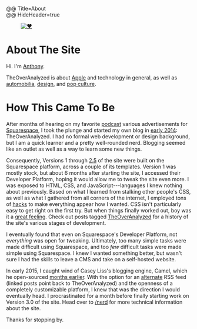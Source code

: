 @@ Title=About  
@@ HideHeader=true  

<figure class="figright">
	<a class="nohover" href="http://d.pr/i/1d53F+">
		<img src="http://d.pr/i/1d53F+" alt="❤️">
	</a>
</figure>

<h1 id="info">About The Site</h1>

Hi. I'm [Anthony][ant].

TheOverAnalyzed is about [Apple][theoveranalyzed] and technology in general, as well as [automobilia][theoveranalyzed 2], [design][theoveranalyzed 3], and [pop culture][theoveranalyzed 4].

<h1 id="howthiscametobe">How This Came To Be</h1>

After months of hearing on my favorite [podcast][atp] various advertisements for [Squarespace][ss], I took the plunge and started my own blog in [early 2014][ear]: TheOverAnalyzed. I had no formal web development or design background, but I am a quick learner and a pretty well-rounded nerd. Blogging seemed like an outlet as well as a way to learn some new things.

Consequently, Versions 1 through [2.5][instagram] of the site were built on the Squarespace platform, across a couple of its templates. Version 1 was mostly stock, but about 6 months after starting the site, I accessed their Developer Platform, hoping it would allow me to tweak the site even more. I was exposed to HTML, CSS, and JavaScript---languages I knew nothing about previously. Based on what I learned from stalking other people's CSS, as well as what I gathered from all corners of the internet, I employed tons of [hacks][hacks] to make everything appear how I wanted. CSS isn't particularly easy to get right on the first try. But when things finally worked out, boy was it a [great feeling][twitter]. Check out posts tagged [TheOverAnalyzed][toa] for a history of the site's various stages of development.

I eventually found that even on Squarespace's Developer Platform, not *everything* was open for tweaking. Ultimately, too many simple tasks were made difficult using Squarespace, and too *few* difficult tasks were made simple using Squarespace. I knew I wanted something better, but wasn't sure I had the skills to leave a CMS and take on a self-hosted website.

In early 2015, I caught wind of Casey Liss's blogging engine, Camel, which he open-sourced [months earlier][caseyliss]. With the option for an [alternate][rssa] RSS feed (linked posts point back to TheOverAnalyzed) and the openness of a completely customizable platform, I knew that was the direction I would eventually head. I procrastinated for a month before finally starting work on Version 3.0 of the site. Head over to [/nerd][nerd] for more technical information about the site.

Thanks for stopping by.

[ant]: http://www.twitter.com/toniwonkanobi
[atp]: http://atp.fm
[caseyliss]: http://www.caseyliss.com/2014/5/2/camel-open-sourced
[ear]: https://twitter.com/TheOverAnalyzed/status/430233457029947392
[hacks]: http://www.theoveranalyzed.net/tags/Squarespace
[instagram]: https://instagram.com/p/2oFqCowLyD/?taken-by=theoveranalyzed
[nerd]: http://www.theoveranalyzed.net/nerd
[ss]: http://www.squarespace.com
[toa]: http://www.theoveranalyzed.net/tags/TheOverAnalyzed
[rssa]: http://www.theoveranalyzed.net/rss-alternate
[theoveranalyzed]: http://www.theoveranalyzed.net/tags/Apple
[theoveranalyzed 2]: http://www.theoveranalyzed.net/tags/cars
[theoveranalyzed 3]: http://www.theoveranalyzed.net/tags/design
[theoveranalyzed 4]: http://www.theoveranalyzed.net/tags/pop%20culture
[twitter]: https://twitter.com/caseyliss/status/601133285356531712